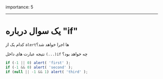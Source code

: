 importance: 5

---

# یک سوال درباره "if"

کدام یک از `alert`ها اجرا خواهد شد؟

نتیجه عبارت های داخل `(...)if` چه خواهد بود؟

```js
if (-1 || 0) alert( 'first' );
if (-1 && 0) alert( 'second' );
if (null || -1 && 1) alert( 'third' );
```

